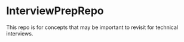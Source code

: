 # InterviewPrepRepo
This repo is for concepts that may be important to revisit for technical interviews.
